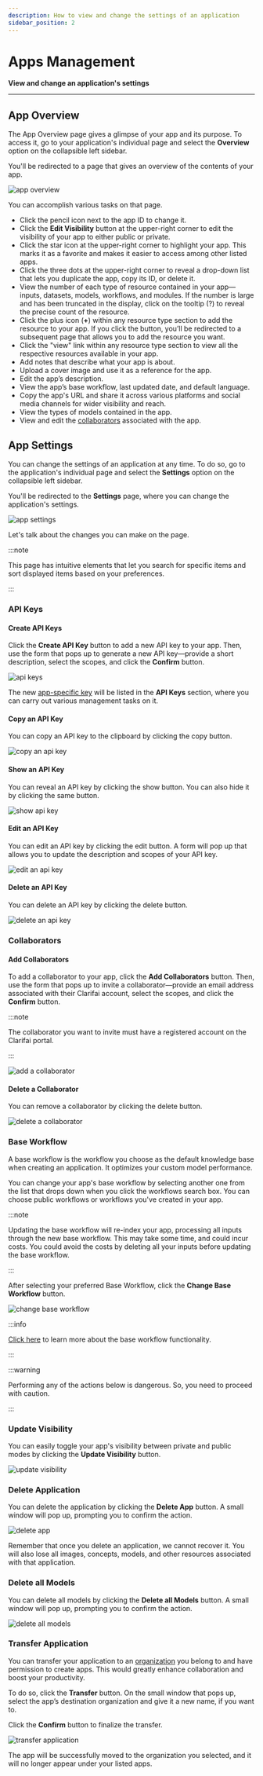```yaml
---
description: How to view and change the settings of an application
sidebar_position: 2
---
```


# Apps Management

**View and change an application's settings**
<hr />

## App Overview

The App Overview page gives a glimpse of your app and its purpose. To access it, go to your application's individual page and select the **Overview** option on the collapsible left sidebar.

You'll be redirected to a page that gives an overview of the contents of your app. 

![app overview](/img/app_overview_page.png)

You can accomplish various tasks on that page. 

-   Click the pencil icon next to the app ID to change it. 
-	Click the **Edit Visibility** button at the upper-right corner to edit the visibility of your app to either public or private.
-	Click the star icon at the upper-right corner to highlight your app. This marks it as a favorite and makes it easier to access among other listed apps. 
-	Click the three dots at the upper-right corner to reveal a drop-down list that lets you duplicate the app, copy its ID, or delete it.
-	View the number of each type of resource contained in your app—inputs, datasets, models, workflows, and modules. If the number is large and has been truncated in the display, click on the tooltip (?) to reveal the precise count of the resource.   
- Click the plus icon (**+**) within any resource type section to add the resource to your app. If you click the button, you’ll be redirected to a subsequent page that allows you to add the resource you want. 
- Click the "view" link within any resource type section to view all the respective resources available in your app.
-	Add notes that describe what your app is about. 
-	Upload a cover image and use it as a reference for the app. 
-	Edit the app’s description.
-	View the app’s base workflow, last updated date, and default language.
-	Copy the app's URL and share it across various platforms and social media channels for wider visibility and reach.
-	View the types of models contained in the app.
-	View and edit the [collaborators](https://docs.clarifai.com/clarifai-basics/applications/collaboration) associated with the app. 

## App Settings

You can change the settings of an application at any time. To do so, go to the application's individual page and select the **Settings** option on the collapsible left sidebar.

You'll be redirected to the **Settings** page, where you can change the application's settings.

![app settings](/img/edit_application.jpg)

Let's talk about the changes you can make on the page.

:::note

This page has intuitive elements that let you search for specific items and sort displayed items based on your preferences. 

:::

### API Keys

#### Create API Keys

Click the **Create API Key** button to add a new API key to your app. Then, use the form that pops up to generate a new API key—provide a short description, select the scopes, and click the **Confirm** button. 

![api keys](/img/application_settings_1.png)

The new [app-specific key](https://docs.clarifai.com/clarifai-basics/authentication/app-specific-api-keys) will be listed in the **API Keys** section, where you can carry out various management tasks on it. 

#### Copy an API Key

You can copy an API key to the clipboard by clicking the copy button.

![copy an api key](/img/application_settings_2.png)

#### Show an API Key

You can reveal an API key by clicking the show button. You can also hide it by clicking the same button. 

![show api key](/img/application_settings_3.png)

#### Edit an API Key

You can edit an API key by clicking the edit button. A form will pop up that allows you to update the description and scopes of your API key. 

![edit an api key](/img/application_settings_4.png)

#### Delete an API Key

You can delete an API key by clicking the delete button.

![delete an api key](/img/application_settings_5.png)

### Collaborators

#### Add Collaborators

To add a collaborator to your app, click the **Add Collaborators** button. Then, use the form that pops up to invite a collaborator—provide an email address associated with their Clarifai account, select the scopes, and click the **Confirm** button. 

:::note

The collaborator you want to invite must have a registered account on the Clarifai portal. 

:::

![add a collaborator](/img/application_settings_6.png)

#### Delete a Collaborator

You can remove a collaborator by clicking the delete button.

![delete a collaborator](/img/application_settings_7.png)

### Base Workflow

A base workflow is the workflow you choose as the default knowledge base when creating an application. It optimizes your custom model performance.

You can change your app's base workflow by selecting another one from the list that drops down when you click the workflows search box. You can choose public workflows or workflows you've created in your app. 

:::note

Updating the base workflow will re-index your app, processing all inputs through the new base workflow. This may take some time, and could incur costs. You could avoid the costs by deleting all your inputs before updating the base workflow.

:::

After selecting your preferred Base Workflow, click the **Change Base Workflow** button. 

![change base workflow](/img/application_settings_8.png) 

:::info

[Click here](https://docs.clarifai.com/portal-guide/workflows/base-workflows) to learn more about the base workflow functionality. 

:::

:::warning

Performing any of the actions below is dangerous. So, you need to proceed with caution. 

:::

### Update Visibility

You can easily toggle your app's visibility between private and public modes by clicking the **Update Visibility** button.

![update visibility](/img/application_settings_update_visibility.png) 

### Delete Application

You can delete the application by clicking the **Delete App** button. A small window will pop up, prompting you to confirm the action. 

![delete app](/img/application_settings_11.png)

Remember that once you delete an application, we cannot recover it. You will also lose all images, concepts, models, and other resources associated with that application. 

### Delete all Models

You can delete all models by clicking the **Delete all Models** button. A small window will pop up, prompting you to confirm the action. 

![delete all models](/img/application_settings_10.png)

### Transfer Application

You can transfer your application to an [organization](https://docs.clarifai.com/portal-guide/clarifai-organizations/) you belong to and have permission to create apps. This would greatly enhance collaboration and boost your productivity.

To do so, click the **Transfer** button. On the small window that pops up, select the app’s destination organization and give it a new name, if you want to.

Click the **Confirm** button to finalize the transfer.

![transfer application](/img/application_settings_9.png) 

The app will be successfully moved to the organization you selected, and it will no longer appear under your listed apps.
